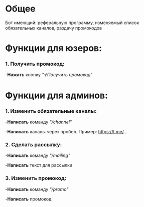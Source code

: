# Общее
Бот имеющий: реферальную программу, изменяемый список обязательных каналов, раздачу промокодов

# Функции для юзеров:
### 1. Получить промокод:
-**Нажать** кнопку _"➕Получить промокод"_

# Функции для админов:
### 1. Изменить обязательные каналы:
-**Написать** команду _"/channel"_

-**Написать** каналы через пробел. Пример: https://t.me/...
   
### 2. Сделать рассылку:
-**Написать** команду _"/mailing"_

-**Написать** текст для рассылки

### 3. Изменить промокод:
-**Написать** команду _"/promo"_

-**Написать** промокод








